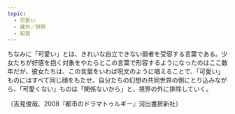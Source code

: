 ```yaml
---
topic:
  - 可愛い
  - 疎外／排除
  - 知覚
---
```

ちなみに「可愛い」とは、きれいな自立できない弱者を受容する言葉である。少女たちが好感を抱く対象をやたらとこの言葉で形容するようになったのはここ数年だが、彼女たちは、この言葉をいわば呪文のように唱えることで、「可愛い」ものにはすべて同じ顔をもたせ、自分たちの幻想の共同世界の側にとり込みながら、「可愛くない」ものは「関係ないから」と、視界の外に排除していく。

（吉見俊哉、2008『都市のドラマトゥルギー』河出書房新社）